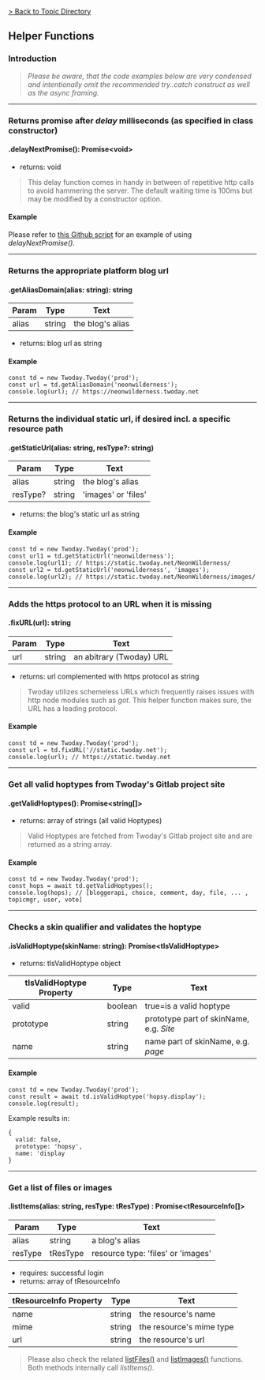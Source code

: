 
[> Back to Topic Directory](../README.md#topic-related-class-functions)

## Helper Functions
### Introduction

> *Please be aware, that the code examples below are very condensed and intentionally omit the recommended try..catch construct as well as the async framing.*
<hr>

### Returns promise after *delay* milliseconds (as specified in class constructor)
#### .delayNextPromise(): Promise&lt;void&gt;

- returns: void

> This delay function comes in handy in between of repetitive http calls to avoid hammering the server. The default waiting time is 100ms but may be modified by a constructor option.

#### Example

Please refer to [this Github script](https://github.com/NeonWilderness/tdalien/blob/master/utils/userStatus.js#L25-L31) for an example of using *delayNextPromise()*.
<hr>

### Returns the appropriate platform blog url
#### .getAliasDomain(alias: string): string

Param | Type | Text
--- | --- | --- 
alias | string | the blog's alias

- returns: blog url as string

#### Example
```
const td = new Twoday.Twoday('prod');
const url = td.getAliasDomain('neonwilderness');
console.log(url); // https://neonwilderness.twoday.net
```
<hr>

### Returns the individual static url, if desired incl. a specific resource path
#### .getStaticUrl(alias: string, resType?: string)

Param | Type | Text
--- | --- | --- 
alias | string | the blog's alias
resType? | string | 'images' or 'files'

- returns: the blog's static url as string

#### Example
```
const td = new Twoday.Twoday('prod');
const url1 = td.getStaticUrl('neonwilderness');
console.log(url1); // https://static.twoday.net/NeonWilderness/
const url2 = td.getStaticUrl('neonwilderness', 'images');
console.log(url2); // https://static.twoday.net/NeonWilderness/images/
```
<hr>

### Adds the https protocol to an URL when it is missing
#### .fixURL(url): string

Param | Type | Text
--- | --- | --- 
url | string | an abitrary (Twoday) URL

- returns: url complemented with https protocol as string

> Twoday utilizes schemeless URLs which frequently raises issues with http node modules such as *got*. This helper function makes sure, the URL has a leading protocol.

#### Example
```
const td = new Twoday.Twoday('prod');
const url = td.fixURL('//static.twoday.net');
console.log(url); // https://static.twoday.net
```
<hr>

### Get all valid hoptypes from Twoday's Gitlab project site
#### .getValidHoptypes(): Promise&lt;string[]&gt;

- returns: array of strings (all valid Hoptypes)

> Valid Hoptypes are fetched from Twoday's Gitlab project site and are returned as a string array.

#### Example
```
const td = new Twoday.Twoday('prod');
const hops = await td.getValidHoptypes();
console.log(hops); // [bloggerapi, choice, comment, day, file, ... , topicmgr, user, vote]
```
<hr>

### Checks a skin qualifier and validates the hoptype
#### .isValidHoptype(skinName: string): Promise&lt;tIsValidHoptype&gt;

- returns: tIsValidHoptype object

tIsValidHoptype Property | Type | Text
--- | --- | --- 
valid | boolean | true=is a valid hoptype
prototype | string | prototype part of skinName, e.g. *Site*
name | string | name part of skinName, e.g. *page*

#### Example
```
const td = new Twoday.Twoday('prod');
const result = await td.isValidHoptype('hopsy.display');
console.log(result);
```

Example results in:
```
{
  valid: false,
  prototype: 'hopsy',
  name: 'display
}
```
<hr>

### Get a list of files or images
#### .listItems(alias: string, resType: tResType) : Promise&lt;tResourceInfo[]&gt;

Param | Type | Text
--- | --- | --- 
alias | string | a blog's alias
resType | tResType | resource type: 'files' or 'images'

- requires: successful login
- returns: array of tResourceInfo

tResourceInfo Property | Type | Text
--- | --- | --- 
name | string | the resource's name
mime | string | the resource's mime type 
url | string | the resource's url

> Please also check the related [listFiles()](./docs/files.md#get-a-list-of-files) and [listImages()](./docs/images.md#get-a-list-of-images) functions. Both methods internally call *listItems()*.
